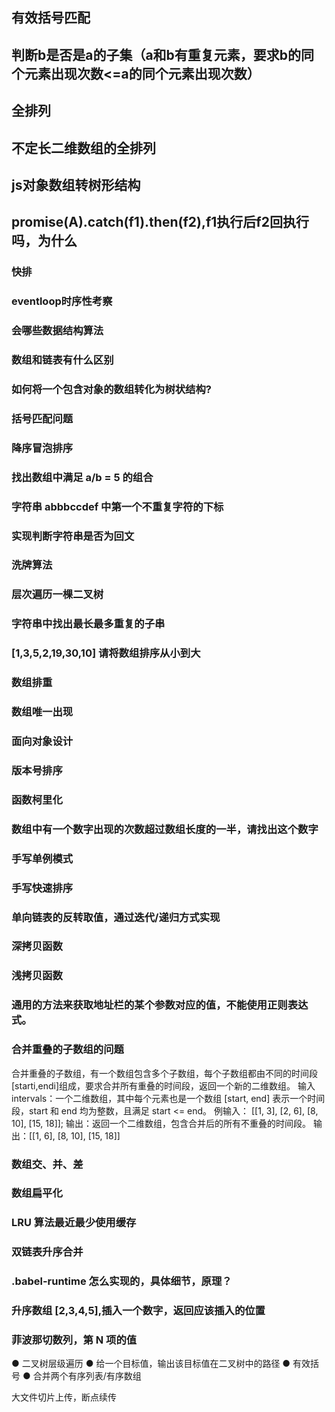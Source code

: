 ## 有效括号匹配


## 判断b是否是a的子集（a和b有重复元素，要求b的同个元素出现次数<=a的同个元素出现次数）

## 全排列

## 不定长二维数组的全排列

## js对象数组转树形结构


## promise(A).catch(f1).then(f2),f1执行后f2回执行吗，为什么

### 快排


### eventloop时序性考察


### 会哪些数据结构算法

### 数组和链表有什么区别

### 如何将一个包含对象的数组转化为树状结构?

### 括号匹配问题

### 降序冒泡排序

### 找出数组中满足 a/b = 5 的组合

### 字符串 abbbccdef 中第一个不重复字符的下标

### 实现判断字符串是否为回文

### 洗牌算法

### 层次遍历一棵二叉树 
### 字符串中找出最长最多重复的子串


### [1,3,5,2,19,30,10] 请将数组排序从小到大

### 数组排重
### 数组唯一出现
### 面向对象设计
### 版本号排序
### 函数柯里化
### 数组中有一个数字出现的次数超过数组长度的一半，请找出这个数字
### 手写单例模式
### 手写快速排序
### 单向链表的反转取值，通过迭代/递归方式实现
### 深拷贝函数
### 浅拷贝函数
### 通用的方法来获取地址栏的某个参数对应的值，不能使用正则表达式。

### 合并重叠的子数组的问题
合并重叠的子数组，有一个数组包含多个子数组，每个子数组都由不同的时间段[starti,endi]组成，要求合并所有重叠的时间段，返回一个新的二维数组。
输入intervals：一个二维数组，其中每个元素也是一个数组 [start, end] 表示一个时间段，start 和 end 均为整数，且满足 start <= end。
例输入： [[1, 3], [2, 6], [8, 10], [15, 18]];
输出：返回一个二维数组，包含合并后的所有不重叠的时间段。
输出：[[1, 6], [8, 10], [15, 18]]

### 数组交、并、差

### 数组扁平化

### LRU 算法最近最少使用缓存


### 双链表升序合并

### .babel-runtime 怎么实现的，具体细节，原理？

### 升序数组 [2,3,4,5],插入一个数字，返回应该插入的位置

### 菲波那切数列，第 N 项的值

● 二叉树层级遍历
● 给一个目标值，输出该目标值在二叉树中的路径
● 有效括号
● 合并两个有序列表/有序数组

大文件切片上传，断点续传